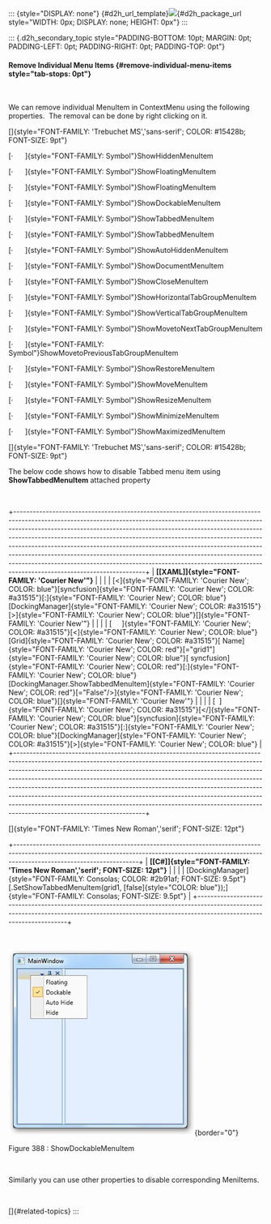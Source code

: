 ::: {style="DISPLAY: none"}
[](ms-xhelp:///?Id=d2h_url_template){#d2h_url_template}![](!package_url!){#d2h_package_url style="WIDTH: 0px; DISPLAY: none; HEIGHT: 0px"}
:::

::: {.d2h_secondary_topic style="PADDING-BOTTOM: 10pt; MARGIN: 0pt; PADDING-LEFT: 0pt; PADDING-RIGHT: 0pt; PADDING-TOP: 0pt"}
#### Remove Individual Menu Items {#remove-individual-menu-items style="tab-stops: 0pt"}

 

We can remove individual MenuItem in ContextMenu using the following properties.  The removal can be done by right clicking on it.

[]{style="FONT-FAMILY: 'Trebuchet MS','sans-serif'; COLOR: #15428b; FONT-SIZE: 9pt"} 

[·      ]{style="FONT-FAMILY: Symbol"}ShowHiddenMenuItem

[·      ]{style="FONT-FAMILY: Symbol"}ShowFloatingMenuItem

[·      ]{style="FONT-FAMILY: Symbol"}ShowFloatingMenuItem

[·      ]{style="FONT-FAMILY: Symbol"}ShowDockableMenuItem

[·      ]{style="FONT-FAMILY: Symbol"}ShowTabbedMenuItem

[·      ]{style="FONT-FAMILY: Symbol"}ShowTabbedMenuItem

[·      ]{style="FONT-FAMILY: Symbol"}ShowAutoHiddenMenuItem

[·      ]{style="FONT-FAMILY: Symbol"}ShowDocumentMenuItem

[·      ]{style="FONT-FAMILY: Symbol"}ShowCloseMenuItem

[·      ]{style="FONT-FAMILY: Symbol"}ShowHorizontalTabGroupMenuItem

[·      ]{style="FONT-FAMILY: Symbol"}ShowVerticalTabGroupMenuItem

[·      ]{style="FONT-FAMILY: Symbol"}ShowMovetoNextTabGroupMenuItem

[·      ]{style="FONT-FAMILY: Symbol"}ShowMovetoPreviousTabGroupMenuItem

[·      ]{style="FONT-FAMILY: Symbol"}ShowRestoreMenuItem

[·      ]{style="FONT-FAMILY: Symbol"}ShowMoveMenuItem

[·      ]{style="FONT-FAMILY: Symbol"}ShowResizeMenuItem

[·      ]{style="FONT-FAMILY: Symbol"}ShowMinimizeMenuItem

[·      ]{style="FONT-FAMILY: Symbol"}ShowMaximizedMenuItem

[]{style="FONT-FAMILY: 'Trebuchet MS','sans-serif'; COLOR: #15428b; FONT-SIZE: 9pt"} 

The below code shows how to disable Tabbed menu item using **ShowTabbedMenuItem** attached property

 

+----------------------------------------------------------------------------------------------------------------------------------------------------------------------------------------------------------------------------------------------------------------------------------------------------------------------------------------------------------------------------------------------------------------------------------------------------------------------------------------------------------------------------------------------------------------------------------------------------------+
| **[\[XAML\]]{style="FONT-FAMILY: 'Courier New'"}**                                                                                                                                                                                                                                                                                                                                                                                                                                                                                                                                                       |
|                                                                                                                                                                                                                                                                                                                                                                                                                                                                                                                                                                                                          |
| [\<]{style="FONT-FAMILY: 'Courier New'; COLOR: blue"}[syncfusion]{style="FONT-FAMILY: 'Courier New'; COLOR: #a31515"}[:]{style="FONT-FAMILY: 'Courier New'; COLOR: blue"}[DockingManager]{style="FONT-FAMILY: 'Courier New'; COLOR: #a31515"}[\>]{style="FONT-FAMILY: 'Courier New'; COLOR: blue"}[]{style="FONT-FAMILY: 'Courier New'"}                                                                                                                                                                                                                                                                 |
|                                                                                                                                                                                                                                                                                                                                                                                                                                                                                                                                                                                                          |
| [     ]{style="FONT-FAMILY: 'Courier New'; COLOR: #a31515"}[\<]{style="FONT-FAMILY: 'Courier New'; COLOR: blue"}[Grid]{style="FONT-FAMILY: 'Courier New'; COLOR: #a31515"}[ Name]{style="FONT-FAMILY: 'Courier New'; COLOR: red"}[=\"grid1\"]{style="FONT-FAMILY: 'Courier New'; COLOR: blue"}[ syncfusion]{style="FONT-FAMILY: 'Courier New'; COLOR: red"}[:]{style="FONT-FAMILY: 'Courier New'; COLOR: blue"}[DockingManager.ShowTabbedMenuItem]{style="FONT-FAMILY: 'Courier New'; COLOR: red"}[=\"False\"/\>]{style="FONT-FAMILY: 'Courier New'; COLOR: blue"}[]{style="FONT-FAMILY: 'Courier New'"} |
|                                                                                                                                                                                                                                                                                                                                                                                                                                                                                                                                                                                                          |
| [  ]{style="FONT-FAMILY: 'Courier New'; COLOR: #a31515"}[\</]{style="FONT-FAMILY: 'Courier New'; COLOR: blue"}[syncfusion]{style="FONT-FAMILY: 'Courier New'; COLOR: #a31515"}[:]{style="FONT-FAMILY: 'Courier New'; COLOR: blue"}[DockingManager]{style="FONT-FAMILY: 'Courier New'; COLOR: #a31515"}[\>]{style="FONT-FAMILY: 'Courier New'; COLOR: blue"}                                                                                                                                                                                                                                              |
+----------------------------------------------------------------------------------------------------------------------------------------------------------------------------------------------------------------------------------------------------------------------------------------------------------------------------------------------------------------------------------------------------------------------------------------------------------------------------------------------------------------------------------------------------------------------------------------------------------+

[]{style="FONT-FAMILY: 'Times New Roman','serif'; FONT-SIZE: 12pt"} 

+--------------------------------------------------------------------------------------------------------------------------------------------------------------------------------------------------+
| **[\[C#\]]{style="FONT-FAMILY: 'Times New Roman','serif'; FONT-SIZE: 12pt"}**                                                                                                                    |
|                                                                                                                                                                                                  |
| [DockingManager]{style="FONT-FAMILY: Consolas; COLOR: #2b91af; FONT-SIZE: 9.5pt"}[.SetShowTabbedMenuItem(grid1, [false]{style="COLOR: blue"});]{style="FONT-FAMILY: Consolas; FONT-SIZE: 9.5pt"} |
+--------------------------------------------------------------------------------------------------------------------------------------------------------------------------------------------------+

 

![](ImagesExt/image30_367.png){border="0"}

Figure 388 : ShowDockableMenuItem

                                                                        

Similarly you can use other properties to disable corresponding MeniItems.

 

[]{#related-topics}
:::
